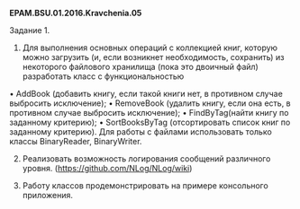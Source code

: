 ﻿<b>EPAM.BSU.01.2016.Kravchenia.05</b>

Задание 1.

1.	Для выполнения основных операций с коллекцией книг, которую можно загрузить (и, если возникнет необходимость, сохранить) из некоторого файлового хранилища (пока это двоичный файл) разработать класс с функциональностью

•	AddBook (добавить книгу, если такой книги нет, в противном случае выбросить исключение);
•	RemoveBook (удалить книгу, если она есть, в противном случае выбросить исключение);
•	FindByTag(найти книгу по заданному критерию);
•	SortBooksByTag (отсортировать список книг по заданному критерию).
Для работы с файлами использовать только классы BinaryReader, BinaryWriter.

2.	Реализовать возможность логирования сообщений различного уровня. (https://github.com/NLog/NLog/wiki)

3.	Работу классов продемонстрировать на примере консольного приложения.

